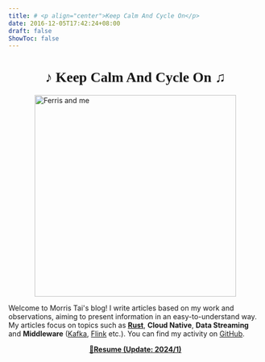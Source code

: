 ```yaml
---
title: # <p align="center">Keep Calm And Cycle On</p>
date: 2016-12-05T17:42:24+08:00
draft: false
ShowToc: false
---
```

<h1 style="text-align:center; font-family: Palatino">♪ Keep Calm And Cycle On ♫</h1>

<!-- ![Ferris and me](/images/ziva_ferris.jpg#center) -->
<img src="/images/ziva_ferris.jpg" alt="Ferris and me" width="400" style="display: block; margin: 0 auto;">

Welcome to Morris Tai's blog! I write articles based on my work and observations, aiming to present information in an easy-to-understand way. My articles focus on topics such as **[Rust](https://www.rust-lang.org/)**, **Cloud Native**, **Data Streaming** and **Middleware** ([Kafka](https://kafka.apache.org/), [Flink](https://flink.apache.org/) etc.). You can find my activity on [GitHub](https://github.com/morristai).

<p align="center">
<a href="/docs/resume_morris_tai.pdf"><b>📃Resume<b> (Update: 2024/1)</a>
</p>